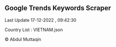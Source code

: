 

## Google Trends Keywords Scraper 
 
Last Update 17-12-2022 , 09:42:30

Country List :
VIETNAM.json



© Abdul Muttaqin 
